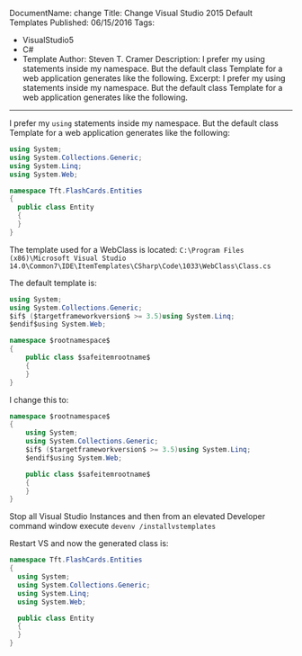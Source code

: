 DocumentName: change
Title: Change Visual Studio 2015 Default Templates
Published: 06/15/2016
Tags: 
  - VisualStudio5
  - C# 
  - Template 
Author: Steven T. Cramer
Description: I prefer my using statements inside my namespace.  But the default class Template for a web application generates like the following.
Excerpt: I prefer my using statements inside my namespace.  But the default class Template for a web application generates like the following.

---
I prefer my `using` statements inside my namespace.  But the default class Template for a web application generates like the following:

```csharp
using System;
using System.Collections.Generic;
using System.Linq;
using System.Web;

namespace Tft.FlashCards.Entities
{
  public class Entity
  {
  }
}
```

The template used for a WebClass is located:
`C:\Program Files (x86)\Microsoft Visual Studio 14.0\Common7\IDE\ItemTemplates\CSharp\Code\1033\WebClass\Class.cs`


The default template is:

```csharp
using System;
using System.Collections.Generic;
$if$ ($targetframeworkversion$ >= 3.5)using System.Linq;
$endif$using System.Web;

namespace $rootnamespace$
{
	public class $safeitemrootname$
	{
	}
}
```

I change this to:

```csharp
namespace $rootnamespace$
{
	using System;
	using System.Collections.Generic;
	$if$ ($targetframeworkversion$ >= 3.5)using System.Linq;
	$endif$using System.Web;

	public class $safeitemrootname$
	{
	}
}
```
Stop all Visual Studio Instances and then from an elevated Developer command window execute `devenv /installvstemplates`

Restart VS and now the generated class is:

```csharp
namespace Tft.FlashCards.Entities
{
  using System;
  using System.Collections.Generic;
  using System.Linq;
  using System.Web;

  public class Entity
  {
  }
}
```

